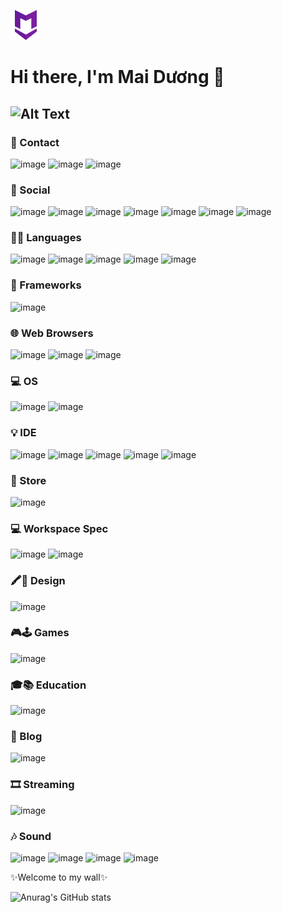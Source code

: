 ![alt text](https://github.com/adam-p/markdown-here/raw/master/src/common/images/icon48.png "shit")
# Hi there, I'm Mai Dương 👋

## ![Alt Text](https://media.giphy.com/media/JTdf2Ab7eNYvWKJwWv/giphy.gif)


###  💬 Contact
![image](https://img.shields.io/badge/Gmail-D14836?style=for-the-badge&logo=gmail&logoColor=white)
![image](https://img.shields.io/badge/Discord-7289DA?style=for-the-badge&logo=discord&logoColor=white)
![image](https://img.shields.io/badge/Messenger-00B2FF?style=for-the-badge&logo=messenger&logoColor=white)
###  👯 Social
![image](https://img.shields.io/badge/Facebook-1877F2?style=for-the-badge&logo=facebook&logoColor=white)
![image](https://img.shields.io/badge/Instagram-E4405F?style=for-the-badge&logo=instagram&logoColor=white)
![image](https://img.shields.io/badge/LinkedIn-0077B5?style=for-the-badge&logo=linkedin&logoColor=white)
![image](https://img.shields.io/badge/GitHub-100000?style=for-the-badge&logo=github&logoColor=white)
![image](https://img.shields.io/badge/Stack_Overflow-FE7A16?style=for-the-badge&logo=stack-overflow&logoColor=white)
![image](https://img.shields.io/badge/Pinterest-%23E60023.svg?&style=for-the-badge&logo=Pinterest&logoColor=white)
![image](https://img.shields.io/badge/Myanimelist-2E51A2?style=for-the-badge&logo=myanimelist&logoColor=white)
###  👩‍💻 Languages
![image](https://img.shields.io/badge/Python-3776AB?style=for-the-badge&logo=python&logoColor=white)
![image](https://img.shields.io/badge/HTML5-E34F26?style=for-the-badge&logo=html5&logoColor=white)
![image](https://img.shields.io/badge/CSS-239120?&style=for-the-badge&logo=css3&logoColor=white)
![image](https://img.shields.io/badge/JavaScript-F7DF1E?style=for-the-badge&logo=javascript&logoColor=black)
![image](https://img.shields.io/badge/C%2B%2B-00599C?style=for-the-badge&logo=c%2B%2B&logoColor=white)
###  🚀 Frameworks
![image](https://img.shields.io/badge/Git-F05032?style=for-the-badge&logo=git&logoColor=white)
###  🌐 Web Browsers
![image](https://img.shields.io/badge/Google_chrome-4285F4?style=for-the-badge&logo=Google-chrome&logoColor=white)
![image](https://img.shields.io/badge/Firefox_Browser-FF7139?style=for-the-badge&logo=Firefox-Browser&logoColor=white)
![image](https://img.shields.io/badge/Microsoft_Edge-0078D7?style=for-the-badge&logo=Microsoft-edge&logoColor=white)
###  💻 OS
![image](https://img.shields.io/badge/Windows-0078D6?style=for-the-badge&logo=windows&logoColor=white)
![image](https://img.shields.io/badge/Windows_XP-003399?style=for-the-badge&logo=windows-xp&logoColor=white)
###  💡 IDE
![image](https://img.shields.io/badge/Visual_Studio_Code-0078D4?style=for-the-badge&logo=visual%20studio%20code&logoColor=white)
![image](https://img.shields.io/badge/Visual_Studio-5C2D91?style=for-the-badge&logo=visual%20studio&logoColor=white)
![image](https://img.shields.io/badge/sublime_text-%23575757.svg?&style=for-the-badge&logo=sublime-text&logoColor=important)
![image](https://img.shields.io/badge/pycharm-143?style=for-the-badge&logo=pycharm&logoColor=black&color=black&labelColor=green)
![image](https://img.shields.io/badge/Colab-F9AB00?style=for-the-badge&logo=googlecolab&color=525252)
###  🛒 Store
![image](https://img.shields.io/badge/Google_Play-414141?style=for-the-badge&logo=google-play&logoColor=white)
###  💻 Workspace Spec
![image](https://img.shields.io/badge/NVIDIA-GTX1650-76B900?style=for-the-badge&logo=nvidia&logoColor=white)
![image](https://img.shields.io/badge/Intel-Core_i5_10th-0071C5?style=for-the-badge&logo=intel&logoColor=white)
###  🖍📐 Design
![image](https://img.shields.io/badge/Adobe%20Photoshop-31A8FF?style=for-the-badge&logo=Adobe%20Photoshop&logoColor=black)
###  🎮🕹 Games
![image](https://img.shields.io/badge/Steam-000000?style=for-the-badge&logo=steam&logoColor=white)
###  🎓📚 Education
![image](https://img.shields.io/badge/Udemy-EC5252?style=for-the-badge&logo=Udemy&logoColor=white)
###  📝 Blog
![image](https://img.shields.io/badge/Wordpress-21759B?style=for-the-badge&logo=wordpress&logoColor=white)
###  🎞 Streaming
![image](https://img.shields.io/badge/YouTube-FF0000?style=for-the-badge&logo=youtube&logoColor=white)
###  🎶 Sound
![image](https://img.shields.io/badge/Spotify-1ED760?&style=for-the-badge&logo=spotify&logoColor=white)
![image](https://img.shields.io/badge/Google_Podcasts-4285F4?style=for-the-badge&logo=google-podcasts&logoColor=white)
![image](https://img.shields.io/badge/YouTube_Music-FF0000?style=for-the-badge&logo=youtube-music&logoColor=white)
![image](https://img.shields.io/badge/SoundCloud-FF3300?style=for-the-badge&logo=soundcloud&logoColor=white)


✨Welcome to my wall✨



![Anurag's GitHub stats](https://github-readme-stats.vercel.app/api?username=anuraghazra&show_icons=true&theme=radical)

<!--
**maiduong28/maiduong28** is a ✨ _special_ ✨ repository because its `README.md` (this file) appears on your GitHub profile.

Here are some ideas to get you started:

- 🔭 I’m currently working on ...
- 🌱 I’m currently learning ...
- 👯 I’m looking to collaborate on ...
- 🤔 I’m looking for help with ...
- 💬 Ask me about ...
- 📫 How to reach me: ...
- 😄 Pronouns: ...
- ⚡ Fun fact: ...
-->

